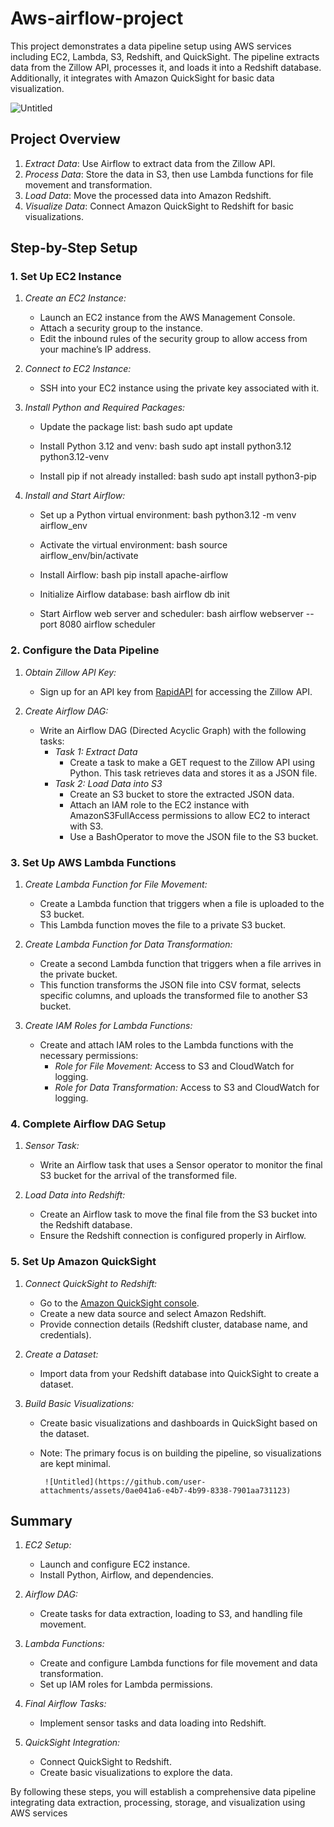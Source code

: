 # Aws-airflow-project
This project demonstrates a data pipeline setup using AWS services including EC2, Lambda, S3, Redshift, and QuickSight. The pipeline extracts data from the Zillow API, processes it, and loads it into a Redshift database. Additionally, it integrates with Amazon QuickSight for basic data visualization.


![Untitled](https://github.com/user-attachments/assets/a0badb05-ab39-4290-8d43-c17a555e4e2a)

## Project Overview

1. *Extract Data*: Use Airflow to extract data from the Zillow API.
2. *Process Data*: Store the data in S3, then use Lambda functions for file movement and transformation.
3. *Load Data*: Move the processed data into Amazon Redshift.
4. *Visualize Data*: Connect Amazon QuickSight to Redshift for basic visualizations.

## Step-by-Step Setup

### 1. Set Up EC2 Instance

1. *Create an EC2 Instance:*
   - Launch an EC2 instance from the AWS Management Console.
   - Attach a security group to the instance.
   - Edit the inbound rules of the security group to allow access from your machine’s IP address.

2. *Connect to EC2 Instance:*
   - SSH into your EC2 instance using the private key associated with it.

3. *Install Python and Required Packages:*
   - Update the package list:
     bash
     sudo apt update
     
   - Install Python 3.12 and venv:
     bash
     sudo apt install python3.12 python3.12-venv
     
   - Install pip if not already installed:
     bash
     sudo apt install python3-pip
     

4. *Install and Start Airflow:*
   - Set up a Python virtual environment:
     bash
     python3.12 -m venv airflow_env
     
   - Activate the virtual environment:
     bash
     source airflow_env/bin/activate
     
   - Install Airflow:
     bash
     pip install apache-airflow
     
   - Initialize Airflow database:
     bash
     airflow db init
     
   - Start Airflow web server and scheduler:
     bash
     airflow webserver --port 8080
     airflow scheduler
     

### 2. Configure the Data Pipeline

1. *Obtain Zillow API Key:*
   - Sign up for an API key from [RapidAPI](https://rapidapi.com/) for accessing the Zillow API.

2. *Create Airflow DAG:*
   - Write an Airflow DAG (Directed Acyclic Graph) with the following tasks:
     - *Task 1: Extract Data*
       - Create a task to make a GET request to the Zillow API using Python. This task retrieves data and stores it as a JSON file.
     - *Task 2: Load Data into S3*
       - Create an S3 bucket to store the extracted JSON data.
       - Attach an IAM role to the EC2 instance with AmazonS3FullAccess permissions to allow EC2 to interact with S3.
       - Use a BashOperator to move the JSON file to the S3 bucket.

### 3. Set Up AWS Lambda Functions

1. *Create Lambda Function for File Movement:*
   - Create a Lambda function that triggers when a file is uploaded to the S3 bucket.
   - This Lambda function moves the file to a private S3 bucket.

2. *Create Lambda Function for Data Transformation:*
   - Create a second Lambda function that triggers when a file arrives in the private bucket.
   - This function transforms the JSON file into CSV format, selects specific columns, and uploads the transformed file to another S3 bucket.

3. *Create IAM Roles for Lambda Functions:*
   - Create and attach IAM roles to the Lambda functions with the necessary permissions:
     - *Role for File Movement:* Access to S3 and CloudWatch for logging.
     - *Role for Data Transformation:* Access to S3 and CloudWatch for logging.

### 4. Complete Airflow DAG Setup

1. *Sensor Task:*
   - Write an Airflow task that uses a Sensor operator to monitor the final S3 bucket for the arrival of the transformed file.

2. *Load Data into Redshift:*
   - Create an Airflow task to move the final file from the S3 bucket into the Redshift database.
   - Ensure the Redshift connection is configured properly in Airflow.

### 5. Set Up Amazon QuickSight

1. *Connect QuickSight to Redshift:*
   - Go to the [Amazon QuickSight console](https://aws.amazon.com/quicksight/).
   - Create a new data source and select Amazon Redshift.
   - Provide connection details (Redshift cluster, database name, and credentials).

2. *Create a Dataset:*
   - Import data from your Redshift database into QuickSight to create a dataset.

3. *Build Basic Visualizations:*
   - Create basic visualizations and dashboards in QuickSight based on the dataset.
   - Note: The primary focus is on building the pipeline, so visualizations are kept minimal.
  
          ![Untitled](https://github.com/user-attachments/assets/0ae041a6-e4b7-4b99-8338-7901aa731123)

## Summary

1. *EC2 Setup:*
   - Launch and configure EC2 instance.
   - Install Python, Airflow, and dependencies.

2. *Airflow DAG:*
   - Create tasks for data extraction, loading to S3, and handling file movement.

3. *Lambda Functions:*
   - Create and configure Lambda functions for file movement and data transformation.
   - Set up IAM roles for Lambda permissions.

4. *Final Airflow Tasks:*
   - Implement sensor tasks and data loading into Redshift.

5. *QuickSight Integration:*
   - Connect QuickSight to Redshift.
   - Create basic visualizations to explore the data.
  


By following these steps, you will establish a comprehensive data pipeline integrating data extraction, processing, storage, and visualization using AWS services
